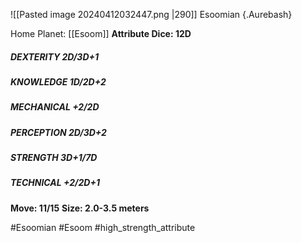 ![[Pasted image 20240412032447.png |290]]
Esoomian {.Aurebash}

Home Planet: [[Esoom]]
**Attribute Dice: 12D**
##### DEXTERITY 2D/3D+1
##### KNOWLEDGE 1D/2D+2
##### MECHANICAL +2/2D
##### PERCEPTION 2D/3D+2
##### STRENGTH 3D+1/7D
##### TECHNICAL +2/2D+1
**Move: 11/15**
**Size: 2.0-3.5 meters**


#Esoomian #Esoom
#high_strength_attribute 
